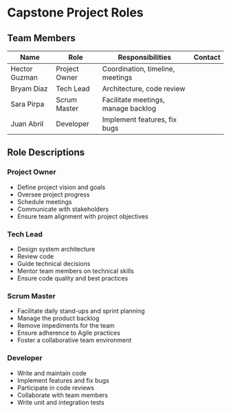 # Capstone Project Roles

## Team Members

| Name              | Role                | Responsibilities                | Contact           |
|-------------------|---------------------|----------------------------------|-------------------|
| Hector Guzman     | Project Owner       | Coordination, timeline, meetings |                   |
| Bryam Diaz        | Tech Lead           | Architecture, code review        |                   |
| Sara Pirpa        | Scrum Master        | Facilitate meetings, manage backlog |                   |
| Juan Abril       | Developer           | Implement features, fix bugs     |                   |

## Role Descriptions

### Project Owner
- Define project vision and goals
- Oversee project progress
- Schedule meetings
- Communicate with stakeholders
- Ensure team alignment with project objectives

### Tech Lead
- Design system architecture
- Review code
- Guide technical decisions
- Mentor team members on technical skills
- Ensure code quality and best practices

### Scrum Master
- Facilitate daily stand-ups and sprint planning
- Manage the product backlog
- Remove impediments for the team
- Ensure adherence to Agile practices
- Foster a collaborative team environment

### Developer
- Write and maintain code
- Implement features and fix bugs
- Participate in code reviews
- Collaborate with team members
- Write unit and integration tests

